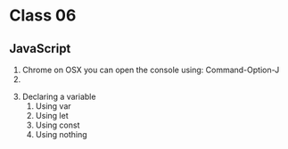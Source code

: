 # Class 06

## JavaScript

1. Chrome on OSX you can open the console using: Command-Option-J
2. 
 <script>
 
console.log("Hello World");
 
</script>
3. Declaring a variable
    1. Using var
    2. Using let
    3. Using const
    4. Using nothing